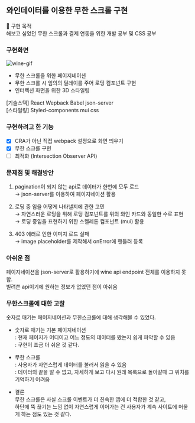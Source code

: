 ## 와인데이터를 이용한 무한 스크롤 구현

📌 구현 목적 <br>
해보고 싶었던 무한 스크롤과 결제 연동을 위한 개발 공부 및 CSS 공부

### 구현화면

![wine-gif](https://user-images.githubusercontent.com/46666765/234833823-6a58b056-bcad-4134-a8e4-98442e71b9f5.gif)

- 무한 스크롤을 위한 페이지네이션
- 무한 스크롤 시 임의의 딜레이를 주어 로딩 컴포넌트 구현
- 인터렉션 화면을 위한 3D 스타일링

[기술스택] React Wepback Babel json-server  
[스타일링] Styled-components mui css

### 구현하려고 한 기능

- [x] CRA가 아닌 직접 webpack 설정으로 화면 띄우기
- [x] 무한 스크롤 구현
- [ ] 최적화 (Intersection Observer API)

### 문제점 및 해결방안

1. pagination이 되지 않는 api로 데이터가 한번에 모두 로드 <br>
   → json-server를 이용하여 페이지네이션 활용

2. 로딩 중 임을 어떻게 나타낼지에 관한 고민 <br>
   → 자연스러운 로딩을 위해 로딩 컴포넌트를 위의 와인 카드와 동일한 수로 표현 <br>
   → 로딩 중임을 표현하기 위한 스켈레톤 컴포넌트 (mui) 활용 <br>

3. 403 에러로 인한 이미지 로드 실패  <br>
   → image placeholder를 제작해서 onError에 핸들러 등록 <br>

### 아쉬운 점

페이지네이션을 json-server로 활용하기에 wine api endpoint 전체를 이용하지 못함.  
빌려쓴 api이기에 원하는 정보가 없었던 점이 아쉬움

### 무한스크롤에 대한 고찰

숫자로 매기는 페이지네이션과 무한스크롤에 대해 생각해볼 수 있었다.

- 숫자로 매기는 기본 페이지네이션 <br>
  : 현재 페이지가 어디이고 어느 정도의 데이터를 봤는지 쉽게 파악할 수 있음 <br>
  : 구현이 조금 더 쉬운 것 같다. <br>

- 무한 스크롤 <br>
  : 사용자가 자연스럽게 데이터를 불러서 읽을 수 있음 <br>
  : 데이터의 끝을 알 수 없고, 자세하게 보고 다시 원래 목록으로 돌아갈때 그 위치를 기억하기 어려움<br>
  
- 결론   
무한 스크롤은 사실 스크롤 이벤트가 더 친숙한 앱에 더 적합한 것 같고, <br>
하단에 뚝 끊기는 느낌 없이 자연스럽게 이어가는 건 사용자가 계속 사이트에 머물게 하는 점도 있는 것 같다.
